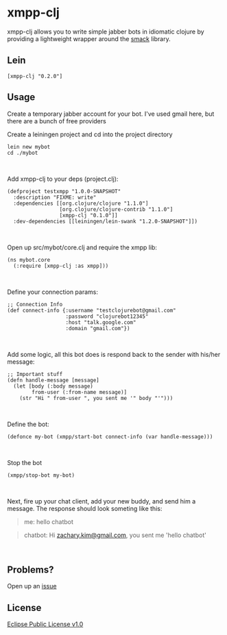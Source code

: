 # xmpp-clj

xmpp-clj allows you to write simple jabber bots in idiomatic clojure by providing a lightweight wrapper around the [smack](http://www.igniterealtime.org/projects/smack/) library.

## Lein
    [xmpp-clj "0.2.0"]

## Usage
Create a temporary jabber account for your bot.  I've used gmail here, but there are a bunch of free providers
<br />  
  
Create a leiningen project and cd into the project directory

    lein new mybot
    cd ./mybot
<br />  
  
Add xmpp-clj to your deps (project.clj):


    (defproject testxmpp "1.0.0-SNAPSHOT"
      :description "FIXME: write"
      :dependencies [[org.clojure/clojure "1.1.0"]
                     [org.clojure/clojure-contrib "1.1.0"]
                     [xmpp-clj "0.1.0"]]
      :dev-dependencies [[leiningen/lein-swank "1.2.0-SNAPSHOT"]])
<br />
  
Open up src/mybot/core.clj and require the xmpp lib:

    (ns mybot.core
      (:require [xmpp-clj :as xmpp]))
<br />

Define your connection params:

    ;; Connection Info
    (def connect-info {:username "testclojurebot@gmail.com"
                       :password "clojurebot12345"
                       :host "talk.google.com"
                       :domain "gmail.com"})
<br />
		       
Add some logic, all this bot does is respond back to the sender with his/her message:
    
    ;; Important stuff
    (defn handle-message [message]
      (let [body (:body message)
            from-user (:from-name message)]
        (str "Hi " from-user ", you sent me '" body "'")))

<br />

Define the bot:

    (defonce my-bot (xmpp/start-bot connect-info (var handle-message)))

<br />

Stop the bot

    (xmpp/stop-bot my-bot)
<br />
    
Next, fire up your chat client, add your new buddy, and send him a message.  The response should look someting like this:

> me: hello chatbot  

> chatbot: Hi zachary.kim@gmail.com, you sent me 'hello chatbot'
<br />  

## Problems?

Open up an [issue](http://github.com/zkim/xmpp-clj/issues)

## License

[Eclipse Public License v1.0](http://www.eclipse.org/legal/epl-v10.html)
